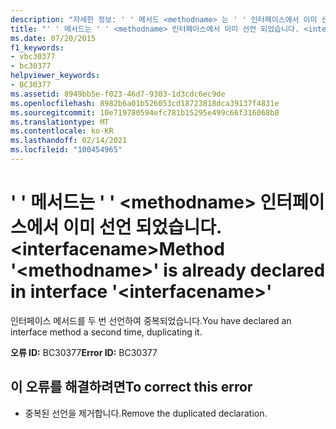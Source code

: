 ```yaml
---
description: "자세한 정보: ' ' 메서드 <methodname> 는 ' ' 인터페이스에서 이미 선언 되었습니다. <interfacename>"
title: "' ' 메서드는 ' ' <methodname> 인터페이스에서 이미 선언 되었습니다. <interfacename>"
ms.date: 07/20/2015
f1_keywords:
- vbc30377
- bc30377
helpviewer_keywords:
- BC30377
ms.assetid: 8949bb5e-f023-46d7-9303-1d3cdc6ec9de
ms.openlocfilehash: 8982b6a01b526053cd18723818dca39137f4831e
ms.sourcegitcommit: 10e719780594efc781b15295e499c66f316068b8
ms.translationtype: MT
ms.contentlocale: ko-KR
ms.lasthandoff: 02/14/2021
ms.locfileid: "100454965"
---
```

# <a name="method-methodname-is-already-declared-in-interface-interfacename"></a><span data-ttu-id="d94ec-103">' ' 메서드는 ' ' \<methodname> 인터페이스에서 이미 선언 되었습니다. \<interfacename></span><span class="sxs-lookup"><span data-stu-id="d94ec-103">Method '\<methodname>' is already declared in interface '\<interfacename>'</span></span>

<span data-ttu-id="d94ec-104">인터페이스 메서드를 두 번 선언하여 중복되었습니다.</span><span class="sxs-lookup"><span data-stu-id="d94ec-104">You have declared an interface method a second time, duplicating it.</span></span>  
  
 <span data-ttu-id="d94ec-105">**오류 ID:** BC30377</span><span class="sxs-lookup"><span data-stu-id="d94ec-105">**Error ID:** BC30377</span></span>  
  
## <a name="to-correct-this-error"></a><span data-ttu-id="d94ec-106">이 오류를 해결하려면</span><span class="sxs-lookup"><span data-stu-id="d94ec-106">To correct this error</span></span>  
  
- <span data-ttu-id="d94ec-107">중복된 선언을 제거합니다.</span><span class="sxs-lookup"><span data-stu-id="d94ec-107">Remove the duplicated declaration.</span></span>
